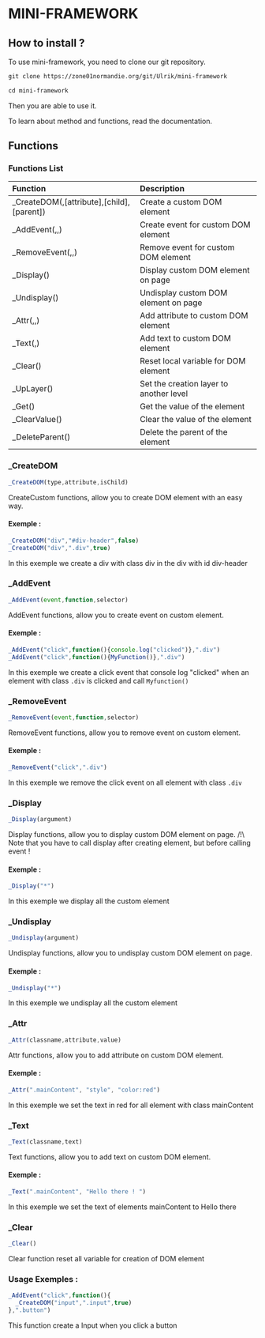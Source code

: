 # MINI-FRAMEWORK

## How to install ?

To use mini-framework, you need to clone our git repository.

```txt
git clone https://zone01normandie.org/git/Ulrik/mini-framework

cd mini-framework
```

Then you are able to use it.

To learn about method and functions, read the documentation.

## Functions

### Functions List

| Function                               | Description                          |
| :--------                              | :-------                             |
|_CreateDOM(<type>,[attribute],[child],[parent])|Create a custom DOM element| 
|_AddEvent(<event>,<function>,<type>)|Create event for custom DOM element|
|_RemoveEvent(<event>,<function>,<type>)|Remove event for custom DOM element|
|_Display(<name>)|Display custom DOM element on page|
|_Undisplay(<name>)|Undisplay custom DOM element on page|
|_Attr(<classname>,<attribute>,<value>)|Add attribute to custom DOM element|
|_Text(<classname>,<text>)|Add text to custom DOM element|
|_Clear()|Reset local variable for DOM element| 
|_UpLayer(<number>)|Set the creation layer to another level|
|_Get(<name>)|Get the value of the element|
|_ClearValue(<name>)|Clear the value of the element|
|_DeleteParent(<name>)|Delete the parent of the element|


### _CreateDOM

```js
_CreateDOM(type,attribute,isChild)
```

CreateCustom functions, allow you to create DOM element with an easy way.

#### Exemple : 

```js
_CreateDOM("div","#div-header",false)
_CreateDOM("div",".div",true)
```

In this exemple we create a div with class div in the div with id div-header

### _AddEvent

```js
_AddEvent(event,function,selector)
```

AddEvent functions, allow you to create event on custom element.

#### Exemple : 

```js
_AddEvent("click",function(){console.log("clicked")},".div")
_AddEvent("click",function(){MyFunction()},".div")
```

In this exemple we create a click event that console log "clicked" when an element with class `.div` is clicked and call `Myfunction()`

### _RemoveEvent

```js
_RemoveEvent(event,function,selector)
```

RemoveEvent functions, allow you to remove event on custom element.

#### Exemple : 

```js
_RemoveEvent("click",".div")
```

In this exemple we remove the click event on all element with class `.div`

### _Display

```js
_Display(argument)
```

Display functions, allow you to display custom DOM element on page.
/!\ Note that you have to call display after creating element, but before calling event !  

#### Exemple : 

```js
_Display("*")
```

In this exemple we display all the custom element

### _Undisplay

```js
_Undisplay(argument)
```

Undisplay functions, allow you to undisplay custom DOM element on page. 

#### Exemple : 

```js
_Undisplay("*")
```

In this exemple we undisplay all the custom element


### _Attr

```js
_Attr(classname,attribute,value)
```

Attr functions, allow you to add attribute on custom DOM element.

#### Exemple : 

```js
_Attr(".mainContent", "style", "color:red")
```

In this exemple we set the text in red for all element with class mainContent

### _Text

```js
_Text(classname,text)
```

Text functions, allow you to add text on custom DOM element.

#### Exemple : 

```js
_Text(".mainContent", "Hello there ! ")
```

In this exemple we set the text of elements mainContent to Hello there

### _Clear

```js
_Clear()
```

Clear function reset all variable for creation of DOM element 

### Usage Exemples : 

```js
_AddEvent("click",function(){
  _CreateDOM("input",".input",true)
},".button")
```

This function create a Input when you click a button